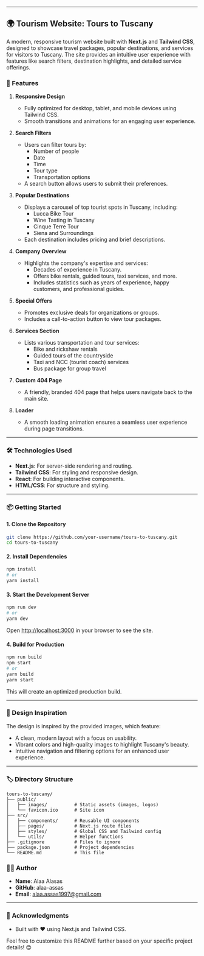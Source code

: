 
---

## 🌍 Tourism Website: Tours to Tuscany

A modern, responsive tourism website built with **Next.js** and **Tailwind CSS**, designed to showcase travel packages, popular destinations, and services for visitors to Tuscany. The site provides an intuitive user experience with features like search filters, destination highlights, and detailed service offerings.

### 🚀 Features

1. **Responsive Design**
   - Fully optimized for desktop, tablet, and mobile devices using Tailwind CSS.
   - Smooth transitions and animations for an engaging user experience.

2. **Search Filters**
   - Users can filter tours by:
     - Number of people
     - Date
     - Time
     - Tour type
     - Transportation options
   - A search button allows users to submit their preferences.

3. **Popular Destinations**
   - Displays a carousel of top tourist spots in Tuscany, including:
     - Lucca Bike Tour
     - Wine Tasting in Tuscany
     - Cinque Terre Tour
     - Siena and Surroundings
   - Each destination includes pricing and brief descriptions.

4. **Company Overview**
   - Highlights the company's expertise and services:
     - Decades of experience in Tuscany.
     - Offers bike rentals, guided tours, taxi services, and more.
     - Includes statistics such as years of experience, happy customers, and professional guides.

5. **Special Offers**
   - Promotes exclusive deals for organizations or groups.
   - Includes a call-to-action button to view tour packages.

6. **Services Section**
   - Lists various transportation and tour services:
     - Bike and rickshaw rentals
     - Guided tours of the countryside
     - Taxi and NCC (tourist coach) services
     - Bus package for group travel

7. **Custom 404 Page**
   - A friendly, branded 404 page that helps users navigate back to the main site.

8. **Loader**
   - A smooth loading animation ensures a seamless user experience during page transitions.

---

### 🛠️ Technologies Used

- **Next.js**: For server-side rendering and routing.
- **Tailwind CSS**: For styling and responsive design.
- **React**: For building interactive components.
- **HTML/CSS**: For structure and styling.

---

### 📦 Getting Started

#### 1. Clone the Repository

```bash
git clone https://github.com/your-username/tours-to-tuscany.git
cd tours-to-tuscany
```

#### 2. Install Dependencies

```bash
npm install
# or
yarn install
```

#### 3. Start the Development Server

```bash
npm run dev
# or
yarn dev
```

Open [http://localhost:3000](http://localhost:3000) in your browser to see the site.

#### 4. Build for Production

```bash
npm run build
npm start
# or
yarn build
yarn start
```

This will create an optimized production build.

---

### 🎨 Design Inspiration

The design is inspired by the provided images, which feature:

- A clean, modern layout with a focus on usability.
- Vibrant colors and high-quality images to highlight Tuscany's beauty.
- Intuitive navigation and filtering options for an enhanced user experience.

---

### 🏷️ Directory Structure

```
tours-to-tuscany/
├── public/
│   ├── images/          # Static assets (images, logos)
│   └── favicon.ico      # Site icon
├── src/
│   ├── components/      # Reusable UI components
│   ├── pages/           # Next.js route files
│   ├── styles/          # Global CSS and Tailwind config
│   └── utils/           # Helper functions
├── .gitignore           # Files to ignore
├── package.json         # Project dependencies
└── README.md            # This file
```


### 👩‍💻 Author

- **Name**: Alaa Alasas
- **GitHub**: alaa-assas
- **Email**: alaa.assas1997@gmail.com

---

### 🙌 Acknowledgments

- Built with ❤️ using Next.js and Tailwind CSS.


Feel free to customize this README further based on your specific project details! 😊